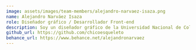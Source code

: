 ```yaml
---
image: assets/images/team-members/alejandro-narvaez-isaza.png
name: Alejandro Narváez Isaza
role: Diseñador gráfico / Desarrollador Front-end
description: Soy un diseñador gráfico de la Universidad Nacional de Colombia con catorce años de experiencia multidisciplinaria como director de arte, diseñador UI/UX y diseñador de sistemas de identidad de marca.
github_url: https://github.com/chicoesqueleto
behance_url: https://www.behance.net/alejandronarvaez
---
```

